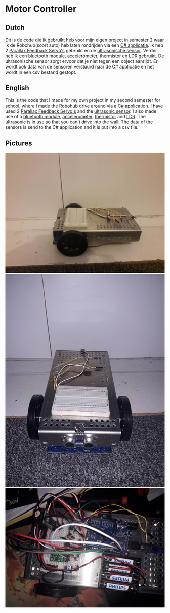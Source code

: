 # Motor Controller

## Dutch
Dit is de code die ik gebruikt heb voor mijn eigen project in semester 2 waar ik de Robohub(soort auto) heb laten rondrijden via een [C# applicatie](https://github.com/Brentem/Robohub-PC-App). Ik heb 2 [Parallax Feedback Servo's](https://www.parallax.com/product/parallax-feedback-360-high-speed-servo/) gebruikt en de [ultrasonische sensor](https://www.sparkfun.com/products/15569). Verder heb ik een [bluetooth module](https://www.tinytronics.nl/shop/nl/communicatie/bluetooth/bluetooth-hc-05-module-rf-transceiver-master-en-slave), [accelerometer](https://www.pololu.com/product/2738), [thermistor](https://www.tinytronics.nl/shop/nl/componenten/weerstanden/ntc-mf5a-3-10k) en [LDR](https://www.tinytronics.nl/shop/nl/componenten/weerstanden/gl5528-ldr-lichtgevoelige-weerstand) gebruikt. De ultrasonische sensor zorgt ervoor dat je niet tegen een object aanrijdt. Er wordt ook data van de sensoren verstuurd naar de C# applicatie en het wordt in een csv bestand gestopt.

## English
This is the code that I made for my own project in my second semester for school, where I made the Robohub drive around via a [C# application](https://github.com/Brentem/Robohub-PC-App). I have used 2 [Parallax Feedback Servo's](https://www.parallax.com/product/parallax-feedback-360-high-speed-servo/) and the [ultrasonic sensor](https://www.sparkfun.com/products/15569). I also made use of a [bluetooth module](https://www.tinytronics.nl/shop/nl/communicatie/bluetooth/bluetooth-hc-05-module-rf-transceiver-master-en-slave), [accelerometer](https://www.pololu.com/product/2738), [thermistor](https://www.tinytronics.nl/shop/nl/componenten/weerstanden/ntc-mf5a-3-10k) and [LDR](https://www.tinytronics.nl/shop/nl/componenten/weerstanden/gl5528-ldr-lichtgevoelige-weerstand). The ultrasonic is in use so that you can't drive into the wall. The data of the sensors is send to the C# application and it is put into a csv file.

## Pictures

![](images/Robohub1.jpg)
![](images/Robohub2.jpg)
![](images/Endproduct.jpg)
